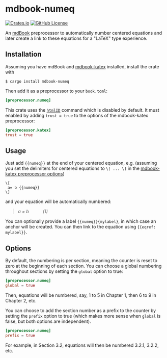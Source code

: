 # mdbook-numeq

[![Crates.io](https://img.shields.io/crates/v/mdbook-numeq)](https://crates.io/crates/mdbook-numeq)
[![GitHub License](https://img.shields.io/github/license/yannickseurin/mdbook-numeq)](https://github.com/yannickseurin/mdbook-numeq/blob/main/LICENSE)

An [mdBook](https://github.com/rust-lang/mdBook) preprocessor to automatically number centered equations and later create a link to these equations for a "LaTeX" type experience.

## Installation

Assuming you have mdBook and [mdbook-katex](https://github.com/lzanini/mdbook-katex) installed, install the crate with

```console
$ cargo install mdbook-numeq
```

Then add it as a preprocessor to your `book.toml`:

```toml
[preprocessor.numeq]
```

This crate uses the [`htmlID`](https://katex.org/docs/supported.html#html) command which is disabled by default.
It must enabled by adding `trust = true` to the options of the mdbook-katex preprocessor:

```toml
[preprocessor.katex]
trust = true
```

## Usage

Just add `{{numeq}}` at the end of your centered equation, e.g. (assuming you set the delimiters for centered equations to `\[ ... \]` in the [mdbook-katex preprocessor options](https://github.com/lzanini/mdbook-katex#custom-delimiter))

```text
\[
 a= b {{numeq}}
\]
```

and your equation will be automatically numbered:

> *a = b &nbsp; &nbsp; &nbsp; &nbsp; &nbsp; (1)*


You can optionally provide a label `{{numeq}}{mylabel}`, in which case an anchor will be created.
You can then link to the equation using `{{eqref: mylabel}}`.

## Options

By default, the numbering is per section, meaning the counter is reset to zero at the beginning of each section.
You can choose a global numbering throughout sections by setting the `global` option to true:

```toml
[preprocessor.numeq]
global = true
```

Then, equations will be numbered, say, 1 to 5 in Chapter 1, then 6 to 9 in Chapter 2, etc.

You can choose to add the section number as a prefix to the counter by setting the `prefix` option to true (which makes more sense when `global` is false, but both options are independent).

```toml
[preprocessor.numeq]
prefix = true
```

For example, in Section 3.2, equations will then be numbered 3.2.1, 3.2.2, etc.